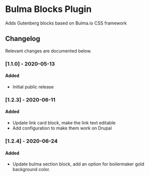 # Bulma Blocks Plugin

Adds Gutenberg blocks based on Bulma.io CSS framework

## Changelog

Relevant changes are documented below.

### [1.1.0] - 2020-05-13

#### Added

- Initial public release

### [1.2.3] - 2020-06-11

#### Added

- Update link card block, make the link text editable
- Add configuration to make them work on Drupal

### [1.2.4] - 2020-06-24

#### Added

- Update bulma section block, add an option for boilermaker gold background color.
